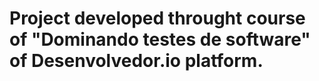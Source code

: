 # Project developed throught course of "Dominando testes de software" of Desenvolvedor.io platform.
